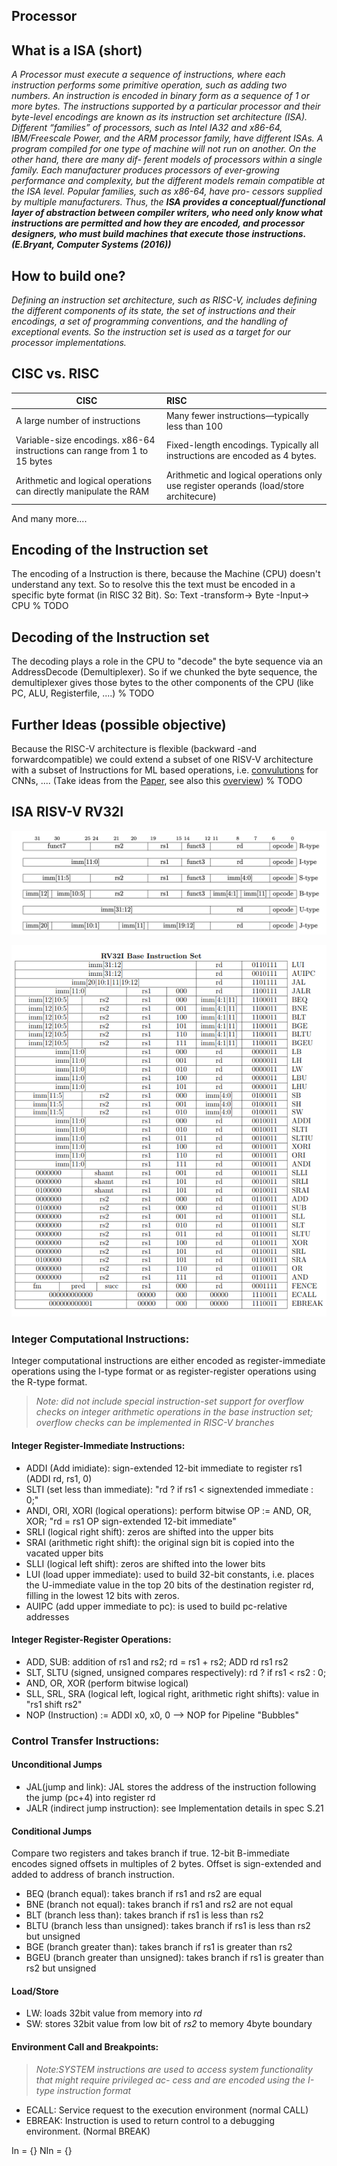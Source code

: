 ## Processor

## What is a ISA (short)
_A Processor must execute a sequence of instructions, where each instruction performs some primitive operation, such as adding two numbers. An instruction is encoded in binary form as a sequence of 1 or more bytes. The instructions supported by a particular processor and their byte-level encodings are known as its instruction set architecture (ISA). Different “families” of processors, such as Intel IA32 and x86-64, IBM/Freescale Power, and the ARM processor family, have different ISAs. A program compiled for one type of machine will not run on another. On the other hand, there are many dif- ferent models of processors within a single family. Each manufacturer produces processors of ever-growing performance and complexity, but the different models remain compatible at the ISA level. Popular families, such as x86-64, have pro- cessors supplied by multiple manufacturers. Thus, the **ISA provides a conceptual/functional layer of abstraction between compiler writers, who need only know what instructions are permitted and how they are encoded, and processor designers, who must build machines that execute those instructions. (E.Bryant, Computer Systems (2016))**_

## How to build one?
  _Defining an instruction set architecture, such as RISC-V, includes defining the different components of its state, the set of instructions and their encodings, a set of programming conventions, and the handling of exceptional events. So the instruction set is used as a target for our processor implementations._


## CISC vs. RISC

| CISC        | RISC           |
| ------------- |:------------- |
| A large number of instructions| Many fewer instructions—typically less than 100 |
| Variable-size encodings. x86-64 instructions can range from 1 to 15 bytes      |    Fixed-length encodings. Typically all instructions are encoded as 4 bytes. |
| Arithmetic and logical operations can directly manipulate the RAM | Arithmetic and logical operations only use register operands (load/store architecure)      |

And many more....

## Encoding of the Instruction set
The encoding of a Instruction is there, because the Machine (CPU) doesn't understand any text.
So to resolve this the text must be encoded in a specific byte format (in RISC 32 Bit). So: Text -transform-> Byte -Input-> CPU
% TODO

## Decoding of the Instruction set
The decoding plays a role in the CPU to "decode" the byte sequence via an AddressDecode (Demultiplexer). So if
we chunked the byte sequence, the demultiplexer gives those bytes to the other components of the CPU (like PC, ALU, Registerfile, ....)
% TODO


## Further Ideas (possible objective)
Because the RISC-V architecture is flexible (backward -and forwardcompatible) we could extend a subset of one RISV-V
architecture with a subset of Instructions for ML based operations, i.e. [convulutions](https://en.wikipedia.org/wiki/Convolution) for CNNs, .... (Take ideas from the [Paper](ideas/ISA_ML.pdf), see also this [overview](https://dl.acm.org/doi/fullHtml/10.1145/3331469))
% TODO



## ISA RISV-V RV32I

![RISC-V base instruction formats](Encoding.png)

![RISC-V base instruction formats](ISA.png)


### Integer Computational Instructions:

Integer computational instructions are either encoded as register-immediate operations using the I-type format or as register-register operations using the R-type format.

> _Note: did not include special instruction-set support for overflow checks on integer arithmetic operations in the base instruction set; overflow checks can be implemented in RISC-V branches_


#### Integer Register-Immediate Instructions:
  - ADDI (Add imidiate): sign-extended 12-bit immediate to register rs1 (ADDI rd, rs1, 0)
  - SLTI (set less than immediate): "rd ? if rs1 < signextended immediate : 0;"   
  - ANDI, ORI, XORI (logical operations): perform bitwise OP := AND, OR, XOR; "rd = rs1 OP sign-extended 12-bit immediate"
  - SRLI (logical right shift): zeros are shifted into the upper bits
  - SRAI (arithmetic right shift): the original sign bit is copied into the vacated upper bits
  - SLLI (logical left shift): zeros are shifted into the lower bits 
  - LUI (load upper immediate): used to build 32-bit constants, i.e. places the U-immediate value in the top 20 bits of the destination register rd, filling in the lowest 12 bits with zeros.
  - AUIPC (add upper immediate to pc): is used to build pc-relative addresses
  
#### Integer Register-Register Operations:
  - ADD, SUB: addition of rs1 and rs2; rd = rs1 + rs2; ADD rd rs1 rs2
  - SLT, SLTU (signed, unsigned compares respectively): rd ? if rs1 < rs2 : 0;
  - AND, OR, XOR (perform bitwise logical)
  - SLL, SRL, SRA (logical left, logical right, arithmetic right shifts): value in "rs1 shift rs2"
  - NOP (Instruction) := ADDI x0, x0, 0 --> NOP for Pipeline "Bubbles"


### Control Transfer Instructions:

 #### Unconditional Jumps
  - JAL(jump and link): JAL stores the address of the instruction following the jump (pc+4) into register rd
  - JALR (indirect jump instruction): see Implementation details in spec S.21


 #### Conditional Jumps 
Compare two registers and takes branch if true. 12-bit B-immediate encodes signed offsets in multiples of 2 bytes.
Offset is sign-extended and added to address of branch instruction.

 - BEQ (branch equal): takes branch if rs1 and rs2 are equal
 - BNE (branch not equal): takes branch if rs1 and rs2 are not equal
 - BLT (branch less than): takes branch if rs1 is less than rs2
 - BLTU (branch less than unsigned): takes branch if rs1 is less than rs2 but unsigned
 - BGE (branch greater than): takes branch if rs1 is greater than rs2
 - BGEU (branch greater than unsigned): takes branch if rs1 is greater than rs2 but unsigned


#### Load/Store
 - LW: loads 32bit value from memory into _rd_
 - SW: stores 32bit value from low bit of _rs2_ to memory 4byte boundary


#### Environment Call and Breakpoints:
  
> _Note:SYSTEM instructions are used to access system functionality that might require privileged ac- cess and are encoded using the I-type instruction format_ 

  - ECALL: Service request to the execution environment (normal CALL)
  - EBREAK: Instruction is used to return control to a debugging environment. (Normal BREAK)

In = {}
NIn = {}







